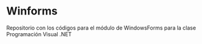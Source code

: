 # Winforms
Repositorio con los códigos para el módulo de WindowsForms para la clase Programación Visual .NET
